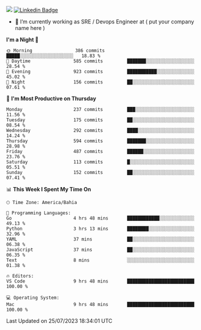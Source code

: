 ![](https://komarev.com/ghpvc/?username=miltlima&color=blue) [![Linkedin Badge](https://img.shields.io/badge/-LinkedIn-blue?style=flat-square&logo=Linkedin&logoColor=white&link=https://www.linkedin.com/in/miltonlimaj/)](https://www.linkedin.com/in/miltonlimaj/)
                 

- 🔭 I’m currently working as SRE / Devops Engineer at ( put your company name here )


<!--START_SECTION:waka-->
**I'm a Night 🦉** 

```text
🌞 Morning                386 commits         █████░░░░░░░░░░░░░░░░░░░░   18.83 % 
🌆 Daytime                585 commits         ███████░░░░░░░░░░░░░░░░░░   28.54 % 
🌃 Evening                923 commits         ███████████░░░░░░░░░░░░░░   45.02 % 
🌙 Night                  156 commits         ██░░░░░░░░░░░░░░░░░░░░░░░   07.61 % 
```
📅 **I'm Most Productive on Thursday** 

```text
Monday                   237 commits         ███░░░░░░░░░░░░░░░░░░░░░░   11.56 % 
Tuesday                  175 commits         ██░░░░░░░░░░░░░░░░░░░░░░░   08.54 % 
Wednesday                292 commits         ████░░░░░░░░░░░░░░░░░░░░░   14.24 % 
Thursday                 594 commits         ███████░░░░░░░░░░░░░░░░░░   28.98 % 
Friday                   487 commits         ██████░░░░░░░░░░░░░░░░░░░   23.76 % 
Saturday                 113 commits         █░░░░░░░░░░░░░░░░░░░░░░░░   05.51 % 
Sunday                   152 commits         ██░░░░░░░░░░░░░░░░░░░░░░░   07.41 % 
```


📊 **This Week I Spent My Time On** 

```text
🕑︎ Time Zone: America/Bahia

💬 Programming Languages: 
Go                       4 hrs 48 mins       ████████████░░░░░░░░░░░░░   49.13 % 
Python                   3 hrs 13 mins       ████████░░░░░░░░░░░░░░░░░   32.96 % 
YAML                     37 mins             ██░░░░░░░░░░░░░░░░░░░░░░░   06.38 % 
JavaScript               37 mins             ██░░░░░░░░░░░░░░░░░░░░░░░   06.35 % 
Text                     8 mins              ░░░░░░░░░░░░░░░░░░░░░░░░░   01.38 % 

🔥 Editors: 
VS Code                  9 hrs 48 mins       █████████████████████████   100.00 % 

💻 Operating System: 
Mac                      9 hrs 48 mins       █████████████████████████   100.00 % 
```


 Last Updated on 25/07/2023 18:34:01 UTC
<!--END_SECTION:waka-->
